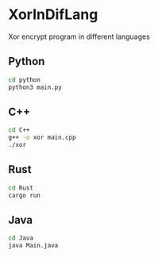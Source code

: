 # XorInDifLang

Xor encrypt program in different languages

## Python

```bash
cd python
python3 main.py
```

## C++

```bash
cd C++
g++ -o xor main.cpp
./xor
```

## Rust

```bash
cd Rust
cargo run
```

## Java

```bash
cd Java
java Main.java
```
